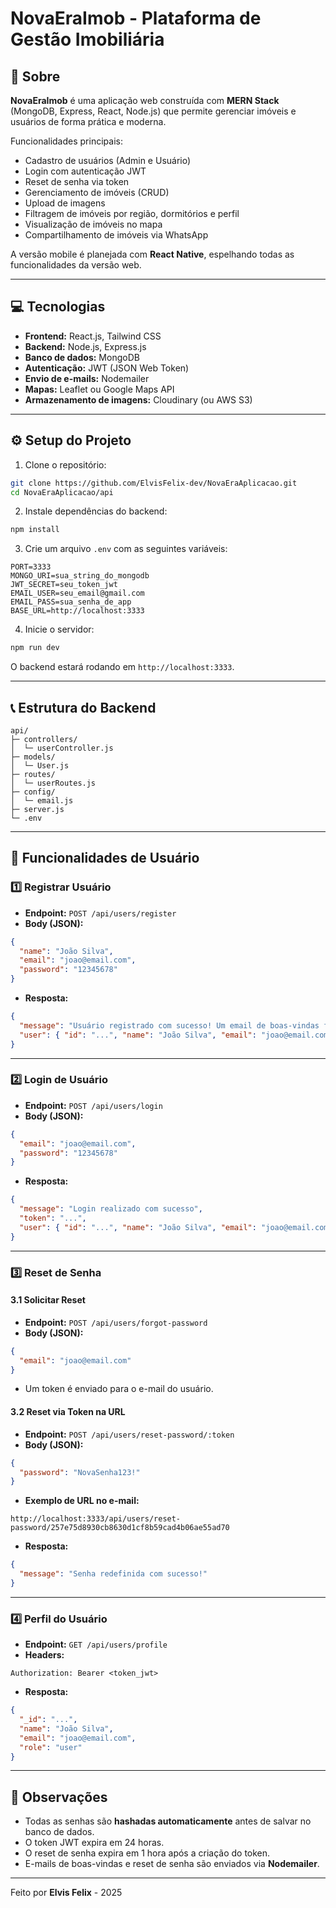# NovaEraImob - Plataforma de Gestão Imobiliária

## 💌 Sobre

**NovaEraImob** é uma aplicação web construída com **MERN Stack** (MongoDB, Express, React, Node.js) que permite gerenciar imóveis e usuários de forma prática e moderna.

Funcionalidades principais:

- Cadastro de usuários (Admin e Usuário)
- Login com autenticação JWT
- Reset de senha via token
- Gerenciamento de imóveis (CRUD)
- Upload de imagens
- Filtragem de imóveis por região, dormitórios e perfil
- Visualização de imóveis no mapa
- Compartilhamento de imóveis via WhatsApp

A versão mobile é planejada com **React Native**, espelhando todas as funcionalidades da versão web.

---

## 💻 Tecnologias

- **Frontend:** React.js, Tailwind CSS  
- **Backend:** Node.js, Express.js  
- **Banco de dados:** MongoDB  
- **Autenticação:** JWT (JSON Web Token)  
- **Envio de e-mails:** Nodemailer  
- **Mapas:** Leaflet ou Google Maps API  
- **Armazenamento de imagens:** Cloudinary (ou AWS S3)

---

## ⚙️ Setup do Projeto

1. Clone o repositório:

```bash
git clone https://github.com/ElvisFelix-dev/NovaEraAplicacao.git
cd NovaEraAplicacao/api
```

2. Instale dependências do backend:

```bash
npm install
```

3. Crie um arquivo `.env` com as seguintes variáveis:

```env
PORT=3333
MONGO_URI=sua_string_do_mongodb
JWT_SECRET=seu_token_jwt
EMAIL_USER=seu_email@gmail.com
EMAIL_PASS=sua_senha_de_app
BASE_URL=http://localhost:3333
```

4. Inicie o servidor:

```bash
npm run dev
```

O backend estará rodando em `http://localhost:3333`.

---

## 📞 Estrutura do Backend

```
api/
├─ controllers/
│  └─ userController.js
├─ models/
│  └─ User.js
├─ routes/
│  └─ userRoutes.js
├─ config/
│  └─ email.js
├─ server.js
└─ .env
```

---

## 📩 Funcionalidades de Usuário

### 1️⃣ Registrar Usuário

- **Endpoint:** `POST /api/users/register`  
- **Body (JSON):**

```json
{
  "name": "João Silva",
  "email": "joao@email.com",
  "password": "12345678"
}
```

- **Resposta:**

```json
{
  "message": "Usuário registrado com sucesso! Um email de boas-vindas foi enviado.",
  "user": { "id": "...", "name": "João Silva", "email": "joao@email.com" }
}
```

---

### 2️⃣ Login de Usuário

- **Endpoint:** `POST /api/users/login`  
- **Body (JSON):**

```json
{
  "email": "joao@email.com",
  "password": "12345678"
}
```

- **Resposta:**

```json
{
  "message": "Login realizado com sucesso",
  "token": "...",
  "user": { "id": "...", "name": "João Silva", "email": "joao@email.com" }
}
```

---

### 3️⃣ Reset de Senha

#### 3.1 Solicitar Reset

- **Endpoint:** `POST /api/users/forgot-password`  
- **Body (JSON):**

```json
{
  "email": "joao@email.com"
}
```

- Um token é enviado para o e-mail do usuário.

#### 3.2 Reset via Token na URL

- **Endpoint:** `POST /api/users/reset-password/:token`  
- **Body (JSON):**

```json
{
  "password": "NovaSenha123!"
}
```

- **Exemplo de URL no e-mail:**  
```
http://localhost:3333/api/users/reset-password/257e75d8930cb8630d1cf8b59cad4b06ae55ad70
```

- **Resposta:**

```json
{
  "message": "Senha redefinida com sucesso!"
}
```

---

### 4️⃣ Perfil do Usuário

- **Endpoint:** `GET /api/users/profile`  
- **Headers:**

```
Authorization: Bearer <token_jwt>
```

- **Resposta:**

```json
{
  "_id": "...",
  "name": "João Silva",
  "email": "joao@email.com",
  "role": "user"
}
```

---

## 📌 Observações

- Todas as senhas são **hashadas automaticamente** antes de salvar no banco de dados.  
- O token JWT expira em 24 horas.  
- O reset de senha expira em 1 hora após a criação do token.  
- E-mails de boas-vindas e reset de senha são enviados via **Nodemailer**.

---

Feito por **Elvis Felix** - 2025

